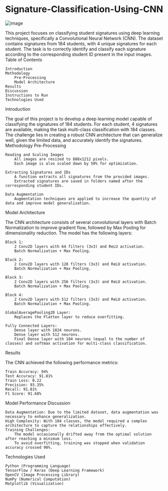 # Signature-Classification-Using-CNN
![image](https://github.com/user-attachments/assets/0e5eb497-5d6a-488d-9905-3c5762457d26)

This project focuses on classifying student signatures using deep learning techniques, specifically a Convolutional Neural Network (CNN). The dataset contains signatures from 184 students, with 4 unique signatures for each student. The task is to correctly identify and classify each signature according to the corresponding student ID present in the input images.
Table of Contents

    Introduction
    Methodology
        Pre-Processing
        Model Architecture
    Results
    Discussion
    Instructions to Run
    Technologies Used

Introduction

The goal of this project is to develop a deep learning model capable of classifying the signatures of 184 students. For each student, 4 signatures are available, making the task multi-class classification with 184 classes.
The challenge lies in creating a robust CNN architecture that can generalize well, given the limited data, and accurately identify the signatures.
Methodology
Pre-Processing

    Reading and Scaling Images
        All images are resized to 888x1212 pixels.
        Each image is also scaled down by 50% for optimization.

    Extracting Signatures and IDs
        A function extracts all signatures from the provided images.
        Extracted signatures are saved in folders named after the corresponding student IDs.

    Data Augmentation
        Augmentation techniques are applied to increase the quantity of data and improve model generalization.

Model Architecture

The CNN architecture consists of several convolutional layers with Batch Normalization to improve gradient flow, followed by Max Pooling for dimensionality reduction. The model has the following layers:

    Block 1:
        2 Conv2D layers with 64 filters (3x3) and ReLU activation.
        Batch Normalization + Max Pooling.

    Block 2:
        2 Conv2D layers with 128 filters (3x3) and ReLU activation.
        Batch Normalization + Max Pooling.

    Block 3:
        2 Conv2D layers with 256 filters (3x3) and ReLU activation.
        Batch Normalization + Max Pooling.

    Block 4:
        2 Conv2D layers with 512 filters (3x3) and ReLU activation.
        Batch Normalization + Max Pooling.

    GlobalAveragePooling2D Layer:
        Replaces the Flatten layer to reduce overfitting.

    Fully Connected Layers:
        Dense layer with 1024 neurons.
        Dense layer with 512 neurons.
        Final Dense layer with 184 neurons (equal to the number of classes) and softmax activation for multi-class classification.

Results

The CNN achieved the following performance metrics:

    Train Accuracy: 94%
    Test Accuracy: 91.81%
    Train Loss: 0.22
    Precision: 93.35%
    Recall: 91.81%
    F1 Score: 91.68%


Model Performance
Discussion

    Data Augmentation: Due to the limited dataset, data augmentation was necessary to enhance generalization.
    High Complexity: With 184 classes, the model required a complex architecture to capture the relationships effectively.
    Training Challenges:
        The model occasionally drifted away from the optimal solution after reaching a minimum loss.
        To avoid overfitting, training was stopped when validation accuracy crossed 90%.


Technologies Used

    Python (Programming Language)
    TensorFlow / Keras (Deep Learning Framework)
    OpenCV (Image Processing Library)
    NumPy (Numerical Computation)
    Matplotlib (Visualization)
